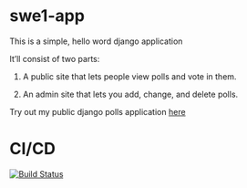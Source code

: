 # swe1-app

This is a simple, hello word django application

It’ll consist of two parts:

1. A public site that lets people view polls and vote in them.
   
2. An admin site that lets you add, change, and delete polls.

Try out my public django polls application [here](http://django-env.eba-mh7mgqqg.us-west-2.elasticbeanstalk.com/polls)

 # CI/CD

[![Build Status](https://app.travis-ci.com/ManaliTanna/swe1-app.svg?branch=main)](https://app.travis-ci.com/ManaliTanna/swe1-app)
